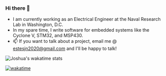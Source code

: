 ### Hi there 👋

- I am currently working as an Electrical Engineer at the Naval Research Lab in Washington, D.C.
- In my spare time, I write software for embedded systems like the Cyclone V, STM32, and MSP430.
- 📫 If you want to talk about a project, email me @ estesjn2020@gmail.com and I'll be happy to talk!

![Joshua's wakatime stats](https://github-readme-stats.vercel.app/api/wakatime?username=@jestes15)

[![wakatime](https://wakatime.com/badge/user/1f521dcf-b445-4fa3-9daf-c3d539d7d8fc.svg)](https://wakatime.com/@1f521dcf-b445-4fa3-9daf-c3d539d7d8fc)
<!--
**jestes15/jestes15** is a ✨ _special_ ✨ repository because its `README.md` (this file) appears on your GitHub profile.

Here are some ideas to get you started:

- 🔭 I’m currently working on ...
- 🌱 I’m currently learning ...
- 👯 I’m looking to collaborate on ...
- 🤔 I’m looking for help with ...
- 💬 Ask me about ...
- 📫 How to reach me: ...
- 😄 Pronouns: ...
- ⚡ Fun fact: ...
-->
